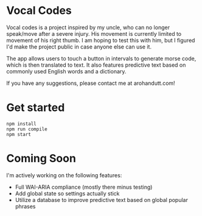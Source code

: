 # Vocal Codes
Vocal codes is a project inspired by my uncle, who can no longer speak/move after a severe injury. His movement is currently limited to movement of his right thumb. I am hoping to test this with him, but I figured I'd make the project public in case anyone else can use it. 

The app allows users to touch a button in intervals to generate morse code, which is then translated to text. It also features predictive text based on commonly used English words and a dictionary.

If you have any suggestions, please contact me at arohandutt.com!

# Get started

```
npm install
npm run compile
npm start
```

# Coming Soon

I'm actively working on the following features:

- Full WAI-ARIA compliance (mostly there minus testing)
- Add global state so settings actually stick
- Utilize a database to improve predictive text based on global popular phrases